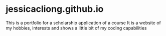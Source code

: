 # jessicacliong.github.io

This is a portfolio for a scholarship application of a course
It is a website of my hobbies, interests and shows a little bit of my coding capabilities
